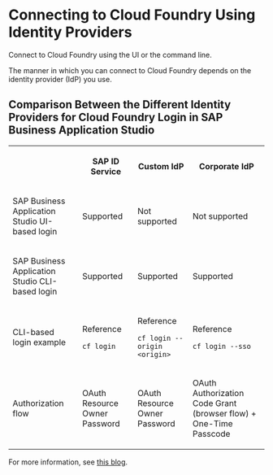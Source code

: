 <!-- loio53dfab0d97d0476b8327d0ab63342e62 -->

# Connecting to Cloud Foundry Using Identity Providers

Connect to Cloud Foundry using the UI or the command line.

The manner in which you can connect to Cloud Foundry depends on the identity provider \(IdP\) you use.



<a name="loio53dfab0d97d0476b8327d0ab63342e62__section_ncw_4jf_drb"/>

## Comparison Between the Different Identity Providers for Cloud Foundry Login in SAP Business Application Studio


<table>
<tr>
<th>

 



</th>
<th>

SAP ID Service



</th>
<th>

Custom IdP



</th>
<th>

Corporate IdP



</th>
</tr>
<tr>
<td>

 SAP Business Application Studio UI-based login



</td>
<td>

Supported



</td>
<td>

Not supported



</td>
<td>

Not supported



</td>
</tr>
<tr>
<td>

 SAP Business Application Studio CLI-based login



</td>
<td>

Supported



</td>
<td>

Supported



</td>
<td>

Supported



</td>
</tr>
<tr>
<td>

CLI-based login example



</td>
<td>

Reference

`cf login`



</td>
<td>

Reference

`cf login --origin <origin>`



</td>
<td>

Reference

`cf login --sso`



</td>
</tr>
<tr>
<td>

Authorization flow



</td>
<td>

OAuth Resource Owner Password



</td>
<td>

OAuth Resource Owner Password



</td>
<td>

OAuth Authorization Code Grant \(browser flow\) + One-Time Passcode



</td>
</tr>
</table>

For more information, see [this blog](https://blogs.sap.com/2021/04/21/connecting-from-sap-business-application-studio-to-sap-btp-cloud-foundry-environment/).

